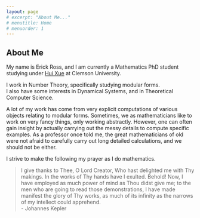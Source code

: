 ```yaml
---
layout: page
# excerpt: "About Me..."
# menutitle: Home
# menuorder: 1
---
```


## About Me

My name is Erick Ross, and I am currently a Mathematics PhD student studying under [Hui Xue](https://huixue.people.clemson.edu/) at Clemson University.

I work in Number Theory, specifically studying modular forms.<br>I also have some interests in Dynamical Systems, and in Theoretical Computer Science.

A lot of my work has come from very explicit computations of various objects relating to modular forms. Sometimes, we as mathematicians like to work on very fancy things, only working abstractly. However, one can often gain insight by actually carrying out the messy details to compute specific examples. As a professor once told me, the great mathematicians of old were not afraid to carefully carry out long detailed calculations, and we should not be either. 




I strive to make the following my prayer as I do mathematics.
> I give thanks to Thee, O Lord Creator, Who hast delighted me with Thy makings. In the works of Thy hands have I exulted. Behold! Now, I have employed as much power of mind as Thou didst give me; to the men who are going to read those demonstrations, I have made manifest the glory of Thy works, as much of its infinity as the narrows of my intellect could apprehend.  
> \- Johannes Kepler



